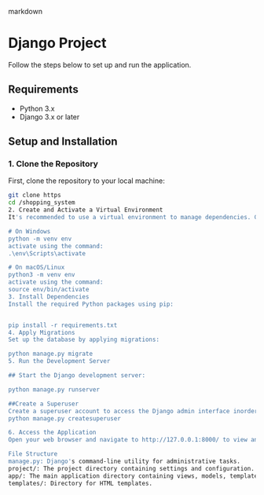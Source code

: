 markdown
# Django Project
Follow the steps below to set up and run the application.

## Requirements

- Python 3.x
- Django 3.x or later

## Setup and Installation

### 1. Clone the Repository

First, clone the repository to your local machine:

```sh
git clone https
cd /shopping_system
2. Create and Activate a Virtual Environment
It's recommended to use a virtual environment to manage dependencies. Create and activate a virtual environment using the following command:

# On Windows
python -m venv env
activate using the command:
.\env\Scripts\activate

# On macOS/Linux
python3 -m venv env
activate using the command:
source env/bin/activate
3. Install Dependencies
Install the required Python packages using pip:


pip install -r requirements.txt
4. Apply Migrations
Set up the database by applying migrations:

python manage.py migrate
5. Run the Development Server

## Start the Django development server:

python manage.py runserver

##Create a Superuser
Create a superuser account to access the Django admin interface inorder to add products:
python manage.py createsuperuser

6. Access the Application
Open your web browser and navigate to http://127.0.0.1:8000/ to view and interact with the application.

File Structure
manage.py: Django's command-line utility for administrative tasks.
project/: The project directory containing settings and configuration.
app/: The main application directory containing views, models, templates, etc.
templates/: Directory for HTML templates.